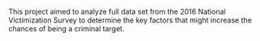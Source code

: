 This project aimed to analyze full data set from the 2016 National Victimization Survey to determine the key factors that might increase the chances of being a criminal target. 
